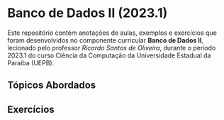 <h1> Banco de Dados II (2023.1) </h1>
<p>
  Este repositório contém anotações de aulas, exemplos e exercícios que foram desenvolvidos no componente curricular <strong> Banco de Dados II</strong>, lecionado pelo professor <em> Ricardo Santos de Oliveira</em>, durante o período 2023.1 do curso Ciência da Computação da Universidade Estadual da Paraíba (UEPB).
</p>
<h2> Tópicos Abordados </h2>
<h2> Exercícios </h2>
